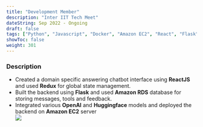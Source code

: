 ```yaml
---
title: "Development Member"
description: "Inter IIT Tech Meet"
dateString: Sep 2022 - Ongoing
draft: false
tags: ["Python", "Javascript", "Docker", "Amazon EC2", "React", "Flask","Amazon RDS", "Redux"]
showToc: false
weight: 301
--- 
```


### Description
- Created a domain specific answering chatbot interface using **ReactJS** and used **Redux** for global state management.
- Built the backend using **Flask** and used **Amazon RDS** database for storing messages, tools and feedback.
- Integrated various **OpenAI** and **Huggingface** models and deployed the backend on **Amazon EC2** server  
![](/experience/16bit/img1.jpeg#center)